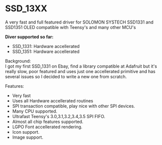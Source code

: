 # SSD_13XX
A very fast and full featured driver for SOLOMON SYSTECH SSD1331 and SSD1351 OLED compatible with Teensy's and many other MCU's

<b>Diver supported so far:</b><br>
  - SSD_1331: Hardware accellerated
  - SSD_1351: Hardware accellerated

Background:<br>
I got my first SSD_1331 on Ebay, find a library compatible at Adafruit but it's really slow, poor featured and uses just one accellerated primitive and has several issues so I decided to write a new one from scratch.<br>

Features:<br>
 - Very fast
 - Uses all Hardware accellerated routines
 - SPI transaction compatible, play nice with other SPI devices.
 - Many CPU supported.
 - Ultrafast Teensy's 3.0,3.1,3.2,3.4,3.5 SPI FIFO.
 - Almost all chip features supported.
 - LGPO Font accellerated rendering.
 - Icon support.
 - Image support.
